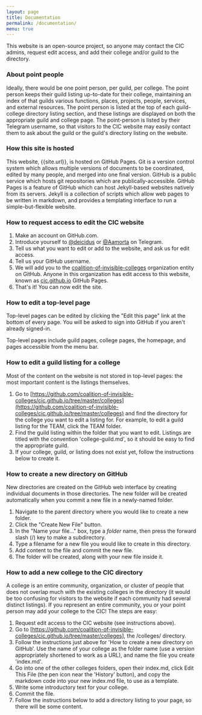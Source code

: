 ```yaml
---
layout: page
title: Documentation
permalink: /documentation/
menu: true
---
```

This website is an open-source project, so anyone may contact the CIC admins, request edit access, and add their college and/or guild to the directory.

### About point people

Ideally, there would be one point person, per guild, per college. The point person keeps their guild listing up-to-date for their college, maintaining an index of that guilds various functions, places, projects, people, services, and external resources. The point person is listed at the top of each guild-college directory listing section, and these listings are displayed on both the appropriate guild and college page. The point-person is listed by their Telegram username, so that visitors to the CIC website may easily contact them to ask about the guild or the guild's directory listing on the website.

### How this site is hosted

This website, {{site.url}}, is hosted on GitHub Pages. Git is a version control system which allows multiple versions of documents to be coordinated, edited by many people, and merged into one final version. GitHub is a public service which hosts git repositories which are publically-accessible. GitHub Pages is a feature of GitHub which can host Jekyll-based websites natively from its servers. Jekyll is a collection of scripts which allow web pages to be written in markdown, and provides a templating interface to run a simple-but-flexible website.

### How to request access to edit the CIC website

1. Make an account on GitHub.com.
2. Introduce yourself to [@deicidus](http://telegram.me/deicidus) or [@Aamorta](http://telegram.me/Aamorta) on Telegram.
3. Tell us what you want to edit or add to the website, and ask us for edit access.
4. Tell us your GitHub username.
5. We will add you to the [coalition-of-invisible-colleges](https://github.com/coalition-of-invisible-colleges) organization entity on GitHub. Anyone in this organization has edit access to this website, known as [cic.github.io](https://github.com/coalition-of-invisible-colleges/cic.github.io) GitHub Pages.
6. That's it! You can now edit the site.

### How to edit a top-level page

Top-level pages can be edited by clicking the "Edit this page" link at the bottom of every page. You will be asked to sign into GitHub if you aren't already signed-in.

Top-level pages include guild pages, college pages, the homepage, and pages accessible from the menu bar.

### How to edit a guild listing for a college

Most of the content on the website is not stored in top-level pages: the most important content is the listings themselves.

1. Go to [https://github.com/coalition-of-invisible-colleges/cic.github.io/tree/master/colleges](https://github.com/coalition-of-invisible-colleges/cic.github.io/tree/master/colleges) and find the directory for the college you want to edit a listing for. For example, to edit a guild listing for the TEAM, click the TEAM folder.
2. Find the guild listing within the folder that you want to edit. Listings are titled with the convention 'college-guild.md', so it should be easy to find the appropriate guild.
3. If your college, guild, or listing does not exist yet, follow the instructions below to create it.

### How to create a new directory on GitHub

New directories are created on the GitHub web interface by creating individual documents in those directories. The new folder will be created automatically when you commit a new file in a newly-named folder.

1. Navigate to the parent directory where you would like to create a new folder.
2. Click the "Create New File" button.
3. In the "Name your file..." box, type a *folder* name, then press the forward slash (/) key to make a subdirectory.
4. Type a filename for a new file you would like to create in this directory.
5. Add content to the file and commit the new file.
6. The folder will be created, along with your new file inside it.

### How to add a new college to the CIC directory

A college is an entire community, organization, or cluster of people that does not overlap much with the existing colleges in the directory (it would be too confusing for visitors to the website if each community had several distinct listings). If you represent an entire community, you or your point person may add your college to the CIC! The steps are easy:

1. Request edit access to the CIC website (see instructions above).
2. Go to [https://github.com/coalition-of-invisible-colleges/cic.github.io/tree/master/colleges], the /colleges/ directory.
3. Follow the instructions just above for 'How to create a new directory on GitHub'. Use the name of your college as the folder name (use a version appropriately shortened to work as a URL), and name the file you create 'index.md'.
4. Go into one of the other colleges folders, open their index.md, click Edit This File (the pen icon near the 'History' button), and copy the markdown code into your new index.md file, to use as a template.
5. Write some introductory text for your college.
6. Commit the file.
7. Follow the instructions below to add a directory listing to your page, so there will be some content.
